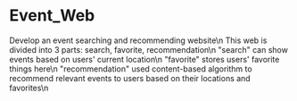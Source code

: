 # Event_Web
Develop an event searching and recommending website\n
This web is divided into 3 parts: search, favorite, recommendation\n
"search" can show events based on users' current location\n
"favorite" stores users' favorite things here\n
"recommendation" used content-based algorithm to recommend relevant events to users based on their locations and favorites\n
